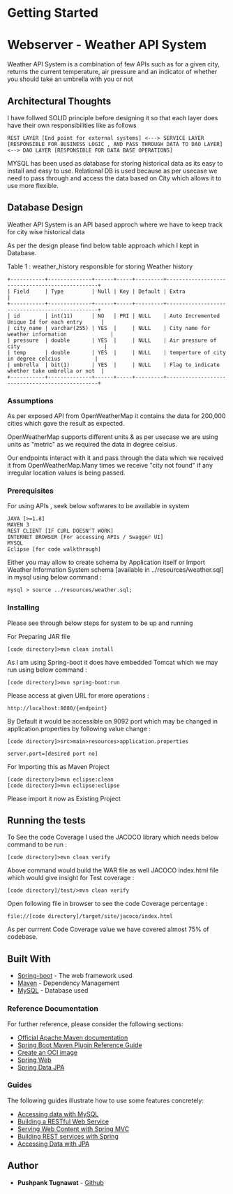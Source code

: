 # Getting Started

# Webserver - Weather API System

Weather API System is a combination of few APIs such as for a given city, returns the current temperature, air pressure and an indicator of whether you should take an umbrella with you or not

## Architectural Thoughts

I have follwed SOLID principle before designing it so that each layer does have their own responsibilities like as follows 

```
REST LAYER [End point for external systems] <---> SERVICE LAYER [RESPONSIBLE FOR BUSINESS LOGIC , AND PASS THROUGH DATA TO DAO LAYER] <--> DAO LAYER [RESPONSIBLE FOR DATA BASE OPERATIONS]

```
MYSQL has been used as database for storing historical data as its easy to install and easy to use. Relational DB is used because as per usecase we need to pass through and access the data based on City which allows it to use more flexible.

## Database Design

Weather API System is an API based approch where we have to keep track for city wise historical data

As per the design please find below table approach which I kept in Database.

Table 1 : weather_history responsible for storing Weather history

```
+-----------+--------------+------+-----+---------+------------------------------------------------+
| Field     | Type         | Null | Key | Default | Extra 										   |
+-----------+--------------+------+-----+---------+------------------------------------------------+
| id        | int(11)      | NO   | PRI | NULL    | Auto Incremented Unique Id for each entry      |
| city_name | varchar(255) | YES  |     | NULL    | City name for weather information      		   |
| pressure  | double       | YES  |     | NULL    | Air pressure of city   					       |
| temp      | double       | YES  |     | NULL    | temperture of city in degree celcius     	   |
| umbrella  | bit(1)       | YES  |     | NULL    | Flag to indicate whether take umbrella or not  |
+-----------+--------------+------+-----+---------+------------------------------------------------+

```

### Assumptions

As per exposed API from OpenWeatherMap it contains the data for 200,000 cities which gave the result as expected.

OpenWeatherMap supports different units & as per usecase we are using units as "metric" as we required the data in degree celsius.

Our endpoints interact with it and pass through the data which we received it from OpenWeatherMap.Many times we receive "city not found" if any irregular location values is being passed.

### Prerequisites

For using APIs , seek below softwares to be available in system

```
JAVA [>=1.8]
MAVEN 3
REST CLIENT [IF CURL DOESN'T WORK]
INTERNET BROWSER [For accessing APIs / Swagger UI]
MYSQL
Eclipse [for code walkthrough]

```

Either you may allow to create schema by Application itself or Import Weather Information System schema [available in ../resources/weather.sql] in mysql using below command :

```
mysql > source ../resources/weather.sql;

```

### Installing

Please see through below steps for system to be up and running

For Preparing JAR file

```
[code directory]>mvn clean install

```
As I am using Spring-boot it does have embedded Tomcat which we may run using below command :

```
[code directory]>mvn spring-boot:run

```
Please access at given URL for more operations : 

```
http://localhost:8080/{endpoint}

```

By Default it would be accessible on 9092 port which may be changed in application.properties by following value change :

```
[code directory]>src>main>resources>application.properties

server.port=[desired port no]

```
For Importing this as Maven Project

```
[code directory]>mvn eclipse:clean
[code directory]>mvn eclipse:eclipse

```
Please import it now as Existing Project

## Running the tests

To See the code Coverage I used the JACOCO library which needs below command to be run :

```
[code directory]>mvn clean verify

```
Above command would build the WAR file as well JACOCO index.html file which would give insight for Test coverage :

```
[code directory]/test/>mvn clean verify

```
Open following file in browser to see the code Coverage percentage :

```
file://[code directory]/target/site/jacoco/index.html

```
As per currrent Code Coverage value we have covered almost 75% of codebase.

## Built With

* [Spring-boot](https://start.spring.io/) - The web framework used
* [Maven](https://maven.apache.org/) - Dependency Management
* [MySQL](https://www.mysql.com/) - Database used


### Reference Documentation
For further reference, please consider the following sections:

* [Official Apache Maven documentation](https://maven.apache.org/guides/index.html)
* [Spring Boot Maven Plugin Reference Guide](https://docs.spring.io/spring-boot/docs/2.4.1/maven-plugin/reference/html/)
* [Create an OCI image](https://docs.spring.io/spring-boot/docs/2.4.1/maven-plugin/reference/html/#build-image)
* [Spring Web](https://docs.spring.io/spring-boot/docs/2.4.1/reference/htmlsingle/#boot-features-developing-web-applications)
* [Spring Data JPA](https://docs.spring.io/spring-boot/docs/2.4.1/reference/htmlsingle/#boot-features-jpa-and-spring-data)

### Guides
The following guides illustrate how to use some features concretely:

* [Accessing data with MySQL](https://spring.io/guides/gs/accessing-data-mysql/)
* [Building a RESTful Web Service](https://spring.io/guides/gs/rest-service/)
* [Serving Web Content with Spring MVC](https://spring.io/guides/gs/serving-web-content/)
* [Building REST services with Spring](https://spring.io/guides/tutorials/bookmarks/)
* [Accessing Data with JPA](https://spring.io/guides/gs/accessing-data-jpa/)

## Author

* **Pushpank Tugnawat**  - [Github](https://github.com/pushpanktugnawat)


